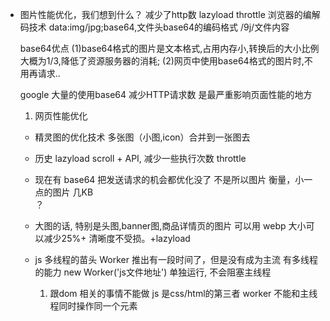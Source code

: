 - 图片性能优化，我们想到什么？ 减少了http数 lazyload throttle
  浏览器的编解码技术
  data:img/jpg;base64,文件头base64的编码格式 /9j/文件内容

  base64优点 (1)base64格式的图片是文本格式,占用内存小,转换后的大小比例大概为1/3,降低了资源服务器的消耗; (2)网页中使用base64格式的图片时,不用再请求..

  google 大量的使用base64 减少HTTP请求数 是最严重影响页面性能的地方

  1. 网页性能优化
    - 精灵图的优化技术  多张图（小图,icon）合并到一张图去
    - 历史 lazyload scroll + API, 减少一些执行次数 throttle
    - 现在有 base64 把发送请求的机会都优化没了 不是所以图片 
      衡量，小一点的图片 几KB   
      ？

    - 大图的话, 特别是头图,banner图,商品详情页的图片
      可以用 webp 大小可以减少25%+ 清晰度不受损。+lazyload

    - js 多线程的苗头 Worker 推出有一段时间了，但是没有成为主流
      有多线程的能力
      new Worker('js文件地址') 单独运行, 不会阻塞主线程
      1. 跟dom 相关的事情不能做
        js 是css/html的第三者
        worker 不能和主线程同时操作同一个元素
        